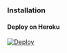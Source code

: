### Installation
#### Deploy on Heroku
[![Deploy](https://www.herokucdn.com/deploy/button.svg)](https://heroku.com/deploy?template=https://github.com/Sreejithmadmax/MY-SETTINGS)
